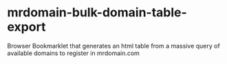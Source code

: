 # mrdomain-bulk-domain-table-export
Browser Bookmarklet that generates an html table from a massive query of available domains to register in mrdomain.com
